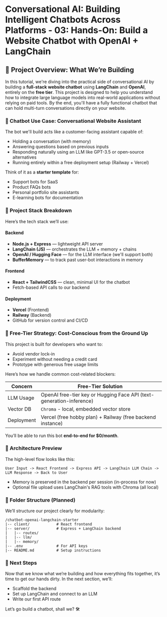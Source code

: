 # Conversational AI: Building Intelligent Chatbots Across Platforms - 03: Hands-On: Build a Website Chatbot with OpenAI + LangChain

## 🤖 Project Overview: What We’re Building

In this tutorial, we're diving into the practical side of conversational AI by building a **full-stack website chatbot** using **LangChain** and **OpenAI**, entirely on the **free tier**. This project is designed to help you understand how to integrate large language models into real-world applications without relying on paid tools. By the end, you'll have a fully functional chatbot that can hold multi-turn conversations directly on your website.

### 🎯 Chatbot Use Case: Conversational Website Assistant

The bot we'll build acts like a customer-facing assistant capable of:

- Holding a conversation (with memory)
- Answering questions based on previous inputs
- Responding naturally using an LLM like GPT-3.5 or open-source alternatives
- Running entirely within a free deployment setup (Railway + Vercel)

Think of it as a **starter template** for:

- Support bots for SaaS
- Product FAQs bots
- Personal portfolio site assistants
- E-learning bots for documentation

### 🧱 Project Stack Breakdown

Here’s the tech stack we’ll use:

#### Backend

- **Node.js + Express** — lightweight API server
- **LangChain (JS)** — orchestrates the LLM + memory + chains
- **OpenAI / Hugging Face** — for the LLM interface (we'll support both)
- **BufferMemory** — to track past user-bot interactions in memory

#### Frontend

- **React + TailwindCSS** — clean, minimal UI for the chatbot
- Fetch-based API calls to our backend

#### Deployment

- **Vercel** (Frontend)
- **Railway** (Backend)
- GitHub for version control and CI/CD

### 💸 Free-Tier Strategy: Cost-Conscious from the Ground Up

This project is built for developers who want to:

- Avoid vendor lock-in
- Experiment without needing a credit card
- Prototype with generous free usage limits

Here’s how we handle common cost-related blockers:

| Concern    | Free-Tier Solution                                                   |
| ---------- | -------------------------------------------------------------------- |
| LLM Usage  | OpenAI free-tier key or Hugging Face API (text-generation-inference) |
| Vector DB  | `Chroma` - local, embedded vector store                              |
| Deployment | Vercel (free hobby plan) + Railway (free backend instance)           |

You’ll be able to run this bot **end-to-end for \$0/month**.

### 🧩 Architecture Preview

The high-level flow looks like this:

```plaintext
User Input -> React Frontend -> Express API -> LangChain LLM Chain -> LLM Response -> Back to User
```

- Memory is preserved in the backend per session (in-process for now)
- Optional file upload uses LangChain's RAG tools with Chroma (all local)

### 📁 Folder Structure (Planned)

We’ll structure our project clearly for modularity:

```plaintext
/chatbot-openai-langchain-starter
|-- client/            # React frontend
|-- server/            # Express + LangChain backend
|   |-- routes/
|   |-- llm/
|   |-- memory/
|-- .env               # For API keys
|-- README.md          # Setup instructions
```

### 🚀 Next Steps

Now that we know what we’re building and how everything fits together, it’s time to get our hands dirty. In the next section, we’ll:

- Scaffold the backend
- Set up LangChain and connect to an LLM
- Write our first API route

Let’s go build a chatbot, shall we? 🛠️
